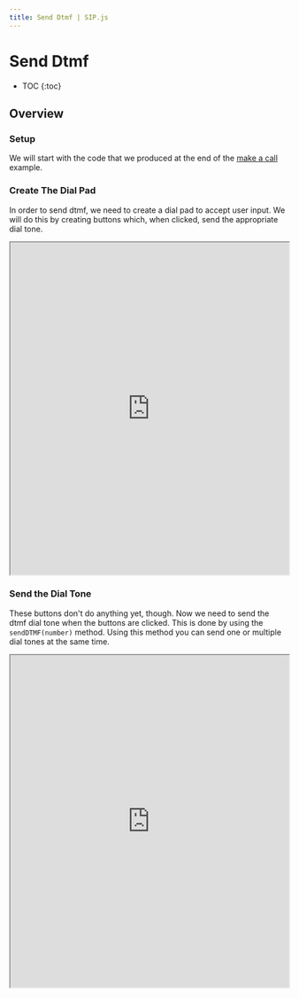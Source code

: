 ```yaml
---
title: Send Dtmf | SIP.js
---
```


# Send Dtmf

* TOC
{:toc}


## Overview

### Setup

We will start with the code that we produced at the end of the [make a call](/guides/make-call/) example.


### Create The Dial Pad

In order to send dtmf, we need to create a dial pad to accept user input.  We will do this by creating buttons which, when clicked, send the appropriate dial tone.



<iframe
  style="width: 100%; height: 600px"
  src="http://jsfiddle.net/4NMLQ/2/embedded/js,html,css,result/">
</iframe>

### Send the Dial Tone

These buttons don't do anything yet, though.  Now we need to send the dtmf dial tone when the buttons are clicked.  This is done by using the `sendDTMF(number)` method.  Using this method you can send one or multiple dial tones at the same time.  

<iframe
  style="width: 100%; height: 600px"
  src="http://jsfiddle.net/qWmG7/20/embedded/js,html,css,result/">
</iframe>


